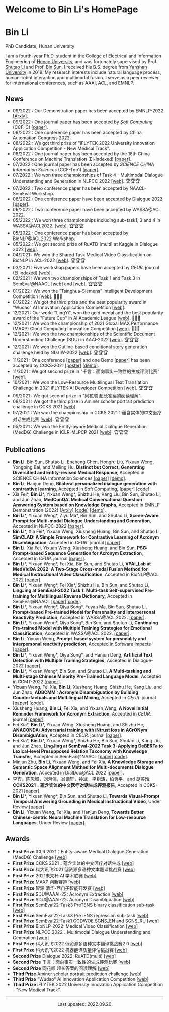 # Welcome to Bin Li's HomePage
<h1><b>Bin Li</b></h1>
<p>PhD Candidate, Hunan University
<!--                        <br>Changsha, China</br>-->
</p>


I am a fourth-year Ph.D. student in the College of Electrical and Information Engineering of [Hunan University](https://www.hnu.edu.cn/), and was fortunately supervised by Prof. [Shutao Li](http://eeit.hnu.edu.cn/info/1279/5237.htm) and Prof. [Bin Sun](http://eeit.hnu.edu.cn/info/1549/8165.htm). I received his B.S. degree from [Yanshan University](https://www.ysu.edu.cn/) in 2019. My research interests include natural language process, human-robot interaction and multimodal fusion. I serve as a peer reviewer for international conferences, such as AAAI, ACL, and EMNLP.

## News

- 09/2022 : Our Demonstration paper has been accepted by EMNLP-2022 [[Arxiv]](https://arxiv.org/abs/2204.09220).
- 09/2022 : One journal paper has been accepted by *Soft Computing* (CCF-C) [[paper]](https://www.dialog-21.ru/media/5777/libplusetal104.pdf).
- 09/2022 : One conference paper has been accepted by China Automation Congress 2022.
- 08/2022 : We got third prize of "iFLYTEK 2022 University Innovation Application Competition - New Medical Track".
- 08/2022 : One journal paper has been accepted by the 18th China Conference on Machine Translation (EI-indexed) [[paper]](http://sc.cipsc.org.cn/mt/conference/2022/papers/test_paper/53/53_Paper.pdf).
- 07/2022 : One journal paper has been accepted by *SCIENCE CHINA Information Sciences* (CCF-Top1) [[paper]](https://www.sciengine.com/SCIS/doi/10.1007/s11432-021-3534-9).
- 07/2022 : We won three championships of Task 4 - Multimodal Dialogue Understanding and Generation in NLPCC 2022 [[web]](http://tcci.ccf.org.cn/conference/2022/cfpt.php). 🏆🏆🏆
- 07/2022 : Two conference paper has been accepted by NAACL-SemEval Workshop.
- 06/2022 : One conference paper have been accepted by Dialogue 2022 [[paper]](https://www.dialog-21.ru/evaluation/2022/ruatd/).
- 06/2022 : Two conference paper have been accepted by WASSA@ACL 2022.
- 05/2022 : We won three championships including sub-task1, 3 and 4 in WASSA@ACL2022. [[web]](https://wassa-workshop.github.io/2022/shared_task/). 🏆🏆🏆
- 05/2022 : One conference paper has been accepted by BioNLP@ACL2022 Workshop.
- 05/2022 : We got second prize of RuATD (multi) at Kaggle in Dialogue 2022 [[web]](https://www.kaggle.com/competitions/ruatd-2022-multi-task/overview/evaluation). 
- 04/2021 : We won the Shared Task Medical Video Classification on BioNLP in ACL-2022 [[web]](https://codalab.lisn.upsaclay.fr/competitions/1058). 🏆🏆🏆
- 03/2021 : Five workshop papers have been accepted by *CEUR*. journal (EI indexed) [[web]](http://ceur-ws.org/Vol-3164/).
- 02/2021 : We won two championships of Task 1 and Task 3 in SemEval@NAACL [[web]](https://competitions.codalab.org/competitions/34022) and [[web]](https://sites.google.com/view/semeval2022-pretens/). 🏆🏆🏆
- 01/2022 : We won the "Tsinghua-Siemens" Intelligent Development Competition [[web]](https://www.biendata.xyz/wudao/#/winners). 🥇🥇🥇
- 01/2022 : We got the third prize and the best popularity award in "Wudao" AI Innovation Application Competition [[web]](https://www.biendata.xyz/wudao/#/winners).
- 12/2021 : Our work: "LingYi", won the gold medal and the best popularity award of the "Future Cup" in AI Academic League [[web]](https://www.sohu.com/a/501144845_120525967). 🥇🥇🥇
- 12/2021 : We won the championship of 2021 Global MAX Performance (MAXP) Cloud Computing Innovation Competition [[web]](https://www.biendata.xyz/competition/maxp_innovation/). 🥇🥇🥇
- 12/2021 : We won the two championships of the Scientific Document Understanding Challenge (SDU) in AAAI-2022 [[web]](https://sites.google.com/view/sdu-aaai22/home). 🏆🏆🏆
- 12/2021 : We won the Outline-based conditional story generation challenge held by NLGIW-2022 [[web]](http://nlg.cipsc.org.cn/evaluation_8.html). 🏆🏆🏆
- 11/2021 : One conference [[paper]](http://sigkg.cn/ccks2021/?page_id=669) and one Demo [[paper]](http://sigkg.cn/ccks2021/?page_id=749) has been accepted by CCKS-2021 [[poster]](https://hub.baai.ac.cn/view/13215) [[demo]](https://hub.baai.ac.cn/view/13281).
- 11/2021 : We got second prize in "千言：面向事实一致性的生成评测比赛" [[web]](https://aistudio.baidu.com/aistudio/competition/detail/105/0/leaderboard).
- 10/2021 : We won the Low-Resource Multilingual Text Translation Challenge in 2021 iFLYTEK AI Developer Competition [[web]](http://challenge.xfyun.cn/topic/info?type=multi-language-2021). 🏆🏆🏆
- 09/2021 : We got second prize in "同花顺 超长答案的阅读理解".
- 08/2021 : We got the third prize in Aminer scholar portrait prediction challenge in CCKS 2021 [[web]](https://www.biendata.xyz/competition/ccks_aminer_profiling/?source=zhihu).  
- 07/2021 : We won the championship in CCKS 2021：蕴含实体的中文医疗对话生成比赛 [[web]](https://www.biendata.xyz/competition/ccks_2021_mdg/winners/).  🏆🏆🏆
- 05/2021 : We won the Entity-aware Medical Dialogue Generation (MedDG) Challenge in ICLR-MLPCP 2021 [[web]](https://competitions.codalab.org/competitions/30755#learn_the_details). 🏆🏆🏆

## Publications

- **Bin Li**, Bin Sun, Shutao Li, Encheng Chen, Hongru Liu, Yixuan Weng, Yongping Bai, and Meiling Hu, **Distinct but Correct: Generating Diversified and Entity-revised Medical Response**, Accepted in SCIENCE CHINA Information Sciences [[paper]](https://arxiv.org/abs/2108.01266) [[demo]](http://med.wengsyx.com/).
- **Bin Li**, Hanjun Deng, **Bilateral personalized dialogue generation with contrastive learning**, Accepted in Soft Computing, [[paper]](https://link.springer.com/article/10.1007/s00500-022-07495-w) [[code]](https://github.com/Lireanstar/BPDG).
- Xia Fei\*, **Bin Li**\*, Yixuan Weng\*, Shizhu He, Kang Liu, Bin Sun, Shutao Li, and Jun Zhao, **MedConQA: Medical Conversational Question Answering System based on Knowledge Graphs**, Accepted in EMNLP Demonstration (2022) [[Arxiv]](https://arxiv.org/abs/2204.09220) [[code]](https://github.com/WENGSYX/LingYi) [[demo]](http://kg.wengsyx.com/).
- **Bin Li**\*, Yixuan Weng\*, Ziyu Ma\*, Bin Sun, and Shutao Li, **Scene-Aware Prompt for Multi-modal Dialogue Understanding and Generation**, Accepted in NLPCC-2022 [[paper]](https://arxiv.org/abs/2207.01823).
- **Bin Li**\*, Xia Fei\*, Yixuan Weng, Xiusheng Huang, Bin Sun, and Shutao Li, **SimCLAD: A Simple Framework for Contrastive Learning of Acronym Disambiguation**, Accepted in *CEUR*. journal [[paper]]([paper]).
- **Bin Li**, Xia Fei, Yixuan Weng, Xiusheng Huang, and Bin Sun, **PSG: Prompt-based Sequence Generation for Acronym Extraction**, Accepted in *CEUR*. journal  [[paper]](http://ceur-ws.org/Vol-3164/paper22.pdf).
- **Bin Li**\*, Yixuan Weng\*, Fei Xia, Bin Sun, and Shutao Li, **VPAI_Lab at MedVidQA 2022: A Two-Stage Cross-modal Fusion Method for Medical Instructional Video Classification**, Accepted in BioNLP@ACL 2022 [[paper]](https://aclanthology.org/2022.bionlp-1.21/).
- **Bin Li**\*, Yixuan Weng\*, Fei Xia\*, Shizhu He, Bin Sun, and Shutao Li, **LingJing at SemEval-2022 Task 1: Multi-task Self-supervised Pre-training for Multilingual Reverse Dictionary**, Accepted in SemEval@NAACL [[paper]](https://aclanthology.org/2022.semeval-1.4/)[[code]](https://github.com/WENGSYX/Semeval/tree/main/1).
- **Bin Li**\*, Yixuan Weng\*, Qiya Song\*, Fuyan Ma, Bin Sun, Shutao Li, **Prompt-based Pre-trained Model for Personality and Interpersonal Reactivity Prediction**, Accepted in WASSA@ACL 2022. [[paper]](https://aclanthology.org/2022.wassa-1.28/).
- **Bin Li**\*, Yixuan Weng\*, Qiya Song\*, Bin Sun, and Shutao Li, **Continuing Pre-trained Model with Multiple Training Strategies for Emotional Classification**, Accepted in WASSA@ACL 2022. [[paper]](https://aclanthology.org/2022.wassa-1.22/).
- **Bin Li**, Yixuan Weng, **Prompt-based system for personality and interpersonal reactivity prediction**, Accepted in Software impacts [[paper]](https://www.softwareimpacts.com/article/S2665-9638(22)00040-9/fulltext#:~:text=The%20prompt-based%20method%20consists%20of%20a%20pre-trained%20model,and%20interpersonal%20reactivity%20prediction.%206.%20Publications%20and%20impacts).
- **Bin Li**\*, Yixuan Weng\*, Qiya Song\*, and Hanjun Deng, **Artificial Text Detection with Multiple Training Strategies**, Accepted in Dialogue-2022 [[paper]](https://www.dialog-21.ru/media/5777/libplusetal104.pdf).
- **Bin Li**\*, Yixuan Weng\*, Bin Sun, and Shutao Li, **A Multi-tasking and Multi-stage Chinese Minority Pre-Trained Language Model**, Accepted in CCMT-2022 [[paper]](http://sc.cipsc.org.cn/mt/conference/2022/papers/test_paper/53/53_Paper.pdf).
- Yixuan Weng, Fei Xia, **Bin Li**, Xiusheng Huang, Shizhu He, Kang Liu, and Jun Zhao, **ADBCMM : Acronym Disambiguation by Building Counterfactuals and Multilingual Mixing**, Accepted in *CEUR*. journal [[paper]](http://ceur-ws.org/Vol-3164/paper20.pdf) [[code]](https://github.com/WENGSYX/ADBCMM).
- Xiusheng Huang, **Bin Li**, Fei Xia, and Yixuan Weng, **A Novel Initial Reminder Framework for Acronym Extraction**, Accepted in *CEUR*. journal [[paper]](http://ceur-ws.org/Vol-3164/paper29.pdf).
- Fei Xia\*, **Bin Li**\*, Yixuan Weng, Xiusheng Huang, and Shizhu He, **ANACONDA: Adversarial training with iNtrust loss in ACrONym DisambiguAtion**, Accepted in *CEUR*. journal [[paper]](http://ceur-ws.org/Vol-3164/paper15.pdf).
- Fei Xia\*, **Bin Li**\*, Yixuan Weng\*, Shizhu He, Bin Sun, Shutao Li, Kang Liu, and Jun Zhao, **LingJing at SemEval-2022 Task 3: Applying DeBERTa to Lexical-level Presupposed Relation Taxonomy with Knowledge Transfer**, Accepted in SemEval@NAACL [[paper]](https://aclanthology.org/2022.semeval-1.30/)[[code]](https://github.com/WENGSYX/Semeval/tree/main/3).
- Minjun Zhu, **Bin Li**, Yixuan Weng, and Fei Xia, **A Knowledge Storage and Semantic Space Alignment Method for Multi-documents Dialogue Generation**, Accepted in DialDoc@ACL 2022 [[paper]](https://aclanthology.org/2022.dialdoc-1.14/).
- 李宾，陈恩城，刘鸿儒，翁诣轩，孙斌，李树涛，柏勇平，and 胡美玲, **CCKS2021：蕴含实体的中文医疗对话生成评测报告**, Accepted in CCKS-2021 [[paper]](http://sigkg.cn/ccks2021/wp-content/uploads/2021/12/CCKS2021%EF%BC%9A%E8%95%B4%E5%90%AB%E5%AE%9E%E4%BD%93%E7%9A%84%E4%B8%AD%E6%96%87%E5%8C%BB%E7%96%97%E5%AF%B9%E8%AF%9D%E7%94%9F%E6%88%90-1.pdf).
- **Bin Li**\*, Yixuan Weng\*, Bin Sun, and Shutao Li, **Towards Visual-Prompt Temporal Answering Grounding in Medical Instructional Video**, Under Review [[paper]](https://arxiv.org/abs/2203.06667)
- **Bin Li**, Yixuan Weng, Fei Xia, and Hanjun Deng, **Towards Better Chinese-centric Neural Machine Translation for Low-resource Languages**, Under Review [[paper]](https://arxiv.org/abs/2204.04344).


## Awards
- **First Prize**  ICLR 2021：Entity-aware Medical Dialogue Generation (MedDG) Challenge [[web]](https://www.biendata.xyz/competition/ccks_2021_mdg/)
- **First Prize**  CCKS 2021：蕴含实体的中文医疗对话生成 [[web]](https://www.biendata.xyz/competition/ccks_2021_mdg/)
- **First Prize**  科大讯飞2021 低资源多语种文本翻译挑战赛 [[web]](http://challenge.xfyun.cn/topic/info?type=multi-language-2021)
- **First Prize**  2021未来杯 AI 学术联赛 [[web]](https://ai.futurelab.tv/contest_detail/22)
- **First Prize**  MAXP 创新赛道 [[web]](https://www.biendata.xyz/competition/maxp_innovation/)
- **First Prize**  智源 清华-西门子智能开发赛 [[web]](https://www.biendata.xyz/competition/qhxmz/)
- **First Prize**  SDU@AAAI-22:  Acronym Extraction [[web]](https://competitions.codalab.org/competitions/34925)
- **First Prize**  SDU@AAAI-22:  Acronym Disambiguation [[web]](https://competitions.codalab.org/competitions/34899)
- **First Prize**  SemEval22-Task3 PreTENS binary classification sub-task [[web]](https://codalab.lisn.upsaclay.fr/competitions/1292#results)
- **First Prize**  SemEval22-Task3 PreTENS regression sub-task [[web]](https://codalab.lisn.upsaclay.fr/competitions/1290)
- **First Prize**  SemEval22-Task1 CODWOE SGNS_EN and SGNS_RU [[web]](https://competitions.codalab.org/competitions/34022)
- **First Prize**  BioNLP-2022:   Medical Video Classification [[web]](https://codalab.lisn.upsaclay.fr/competitions/1058)
- **First Prize**  NLPCC 2022：Multimodal Dialogue Understanding and Generation  [[web]](http://tcci.ccf.org.cn/conference/2022/cfpt.php)
- **First Prize**  科大讯飞2022 低资源多语种文本翻译挑战赛2.0 [[web]](https://challenge.xfyun.cn/topic/info?type=multi-language-2022)
- **First Prize**  科大讯飞2022 机器翻译质量评估挑战赛 [[web]](https://challenge.xfyun.cn/topic/info?type=translation-quality)
- **Second Prize** Dialogue 2022: RuATD(multi) [[web]](https://www.kaggle.com/c/ruatd-2022-multi-task/leaderboard)
- **Second Prize** 千言：面向事实一致性的生成评测比赛 [[web]](https://aistudio.baidu.com/aistudio/competition/detail/105/0/leaderboard)
- **Second Prize** 同花顺 超长答案的阅读理解 [[web]](http://contest.aicubes.cn/#/detail?topicId=25)
- **Third Prize** Aminer scholar portrait prediction challenge [[web]](https://www.biendata.xyz/competition/ccks_aminer_profiling/?source=zhihu)
- **Third Prize** "Wudao" AI Innovation Application Competition [[web]](https://www.biendata.xyz/wudao/#/winners)
- **Third Prize**  iFLYTEK 2022 University Innovation Application Competition - "New Medical Track".

---



<script type="text/javascript" id="clustrmaps"
                src="//cdn.clustrmaps.com/map_v2.js?cl=ffffff&w=450&t=tt&d=BLUL1S8KT8rpENxmLym2SZSQUUv5tzgXDM8ZthYUPP8"></script>

<center>Last updated: 2022.09.20




